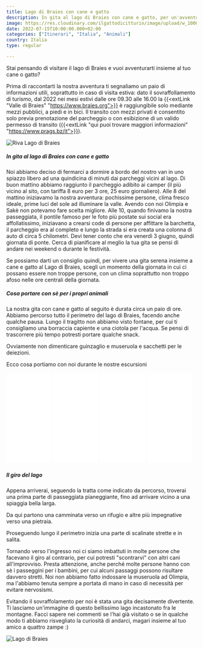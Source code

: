 ```yaml
---
title: Lago di Braies con cane e gatto
description: In gita al lago di Braies con cane e gatto, per un'avventura in mezzo alla natura 
image: https://res.cloudinary.com/ilgattodicitturin/image/upload/w_1000/f_webp,q_auto:good,w_800,c_scale,dpr_auto/v1657873908/Articoli/Gita_al_lago_di_Braies.jpeg
date: 2022-07-15T10:00:00.000+02:00
categories: ["Itinerari", "Italia", "Animali"]
country: Italia
type: regular

---
```

Stai pensando di visitare il lago di Braies e vuoi avventurarti insieme al tuo cane o gatto? 

Prima di raccontarti la nostra avventura ti segnaliamo un paio di informazioni utili, soprattutto in caso di visita estiva: dato il sovraffollamento di turismo, dal 2022 nei mesi estivi dalle ore 09.30 alle 16.00 la {{<extLink "Valle di Braies" "https://www.braies.org">}} è raggiungibile solo mediante mezzi pubblici, a piedi e in bici. Il transito con mezzi privati è consentito solo previa prenotazione del parcheggio o con esibizione di un valido permesso di transito ({{<extLink "qui puoi trovare maggiori informazioni" "https://www.prags.bz/it">}}).

![Riva Lago di Braies](https://res.cloudinary.com/ilgattodicitturin/image/upload/w_1000/f_webp,q_auto:good,w_800,c_scale,dpr_auto/v1657873911/Articoli/Riva_del_lago_di_Braies.jpg)

##### In gita al lago di Braies con cane e gatto
Noi abbiamo deciso di fermarci a dormire a bordo del nostro van in uno spiazzo libero ad una quindicina di minuti dai parcheggi vicini al lago. Di buon mattino abbiamo raggiunto il parcheggio adibito ai camper (il più vicino al sito, con tariffa 8 euro per 3 ore, 25 euro giornaliero). Alle 8 del mattino iniziavamo la nostra avventura: pochissime persone, clima fresco ideale, prime luci del sole ad illuminare la valle. Avendo con noi Olimpia e Sakè non potevamo fare scelta migliore. Alle 10, quando finivamo la nostra passeggiata, il pontile famoso per le foto più postate sui social era affollatissimo, iniziavano a crearsi code di persone per affittare la barchetta, il parcheggio era al completo e lungo la strada si era creata una colonna di auto di circa 5 chilometri. Devi tener conto che era venerdì 3 giugno, quindi giornata di ponte. Cerca di pianificare al meglio la tua gita se pensi di andare nei weekend o durante le festività.

Se possiamo darti un consiglio quindi, per vivere una gita serena insieme a cane e gatto al Lago di Braies, scegli un momento della giornata in cui ci possano essere non troppe persone, con un clima soprattutto non troppo afoso nelle ore centrali della giornata.

##### Cosa portare con sè per i propri animali
La nostra gita con cane e gatto al seguito è durata circa un paio di ore. Abbiamo percorso tutto il perimetro del lago di Braies, facendo anche qualche pausa. Lungo il tragitto non abbiamo visto fontane, per cui ti consigliamo una borraccia capiente e una ciotola per l'acqua. Se pensi di trascorrere più tempo potresti portare qualche snack.

Ovviamente non dimenticare guinzaglio e museruola e sacchetti per le deiezioni.

Ecco cosa portiamo con noi durante le nostre escursioni 

<iframe sandbox="allow-popups allow-scripts allow-modals allow-forms allow-same-origin" style="width:120px;height:240px;" marginwidth="0" marginheight="0" scrolling="no" frameborder="0" src="//rcm-eu.amazon-adsystem.com/e/cm?lt1=_blank&bc1=000000&IS2=1&bg1=FFFFFF&fc1=000000&lc1=0000FF&t=vandipety-21&language=it_IT&o=29&p=8&l=as4&m=amazon&f=ifr&ref=as_ss_li_til&asins=B09H1XPF7G&linkId=5a76c5e83f934de59a3efef2b4c973c9"></iframe>
<iframe sandbox="allow-popups allow-scripts allow-modals allow-forms allow-same-origin" style="width:120px;height:240px;" marginwidth="0" marginheight="0" scrolling="no" frameborder="0" src="//rcm-eu.amazon-adsystem.com/e/cm?lt1=_blank&bc1=000000&IS2=1&bg1=FFFFFF&fc1=000000&lc1=0000FF&t=vandipety-21&language=it_IT&o=29&p=8&l=as4&m=amazon&f=ifr&ref=as_ss_li_til&asins=B09MZL9N28&linkId=8c2230f680447d23aa9f1b094b376ced"></iframe>
<iframe sandbox="allow-popups allow-scripts allow-modals allow-forms allow-same-origin" style="width:120px;height:240px;" marginwidth="0" marginheight="0" scrolling="no" frameborder="0" src="//rcm-eu.amazon-adsystem.com/e/cm?lt1=_blank&bc1=000000&IS2=1&bg1=FFFFFF&fc1=000000&lc1=0000FF&t=vandipety-21&language=it_IT&o=29&p=8&l=as4&m=amazon&f=ifr&ref=as_ss_li_til&asins=B09YRMXHF6&linkId=bcf0139c5f7ce705492658536b6aaca4"></iframe>
<iframe sandbox="allow-popups allow-scripts allow-modals allow-forms allow-same-origin" style="width:120px;height:240px;" marginwidth="0" marginheight="0" scrolling="no" frameborder="0" src="//rcm-eu.amazon-adsystem.com/e/cm?lt1=_blank&bc1=000000&IS2=1&bg1=FFFFFF&fc1=000000&lc1=0000FF&t=vandipety-21&language=it_IT&o=29&p=8&l=as4&m=amazon&f=ifr&ref=as_ss_li_til&asins=B08QMHK95X&linkId=2a6a3352eb9d8d7b931e9a6a218bd407"></iframe>

##### Il giro del lago
Appena arriverai, seguendo la tratta come indicato da percorso, troverai una prima parte di passeggiata pianeggiante, fino ad arrivare vicino a una spiaggia bella larga.

Da qui partono una camminata verso un rifugio e altre più impegnative verso una pietraia.

Proseguendo lungo il perimetro inizia una parte di scalinate strette e in salita.

Tornando verso l'ingresso noi ci siamo imbattuti in molte persone che facevano il giro al contrario, per cui potresti "scontrarvi" con altri cani all'improvviso. Presta attenzione, anche perché molte persone hanno con sè i passeggini per i bambini, per cui alcuni passaggi possono risultare davvero stretti. Noi non abbiamo fatto indossare la museruola ad Olimpia, ma l'abbiamo tenuta sempre a portata di mano in caso di necessità per evitare nervosismi.

Evitando il sovraffolamento per noi è stata una gita decisamente divertente. Ti lasciamo un'immagine di questo bellissimo lago incastonato fra le montagne. Facci sapere nei commenti se l'hai già visitato o se in qualche modo ti abbiamo risvegliato la curiosità di andarci, magari insieme al tuo amico a quattro zampe :) 

![Lago di Braies](https://res.cloudinary.com/ilgattodicitturin/image/upload/w_1000/f_webp,q_auto:good,w_800,c_scale,dpr_auto/v1657873913/Articoli/Lago_di_Braies.jpg)